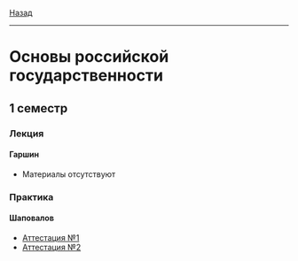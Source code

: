 [Назад](../../README.md)
***

# Основы российской государственности

## 1 семестр

### Лекция

#### Гаршин
+ Материалы отсутствуют

### Практика

#### Шаповалов
+ [Аттестация №1](org-att-1-fact.md)
+ [Аттестация №2](org-att-2-fact.md)